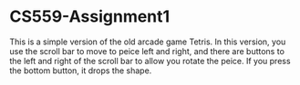 # CS559-Assignment1

This is a simple version of the old arcade game Tetris. In this version, you use the scroll bar to move to peice left and right, and there are buttons to the left and right of the scroll bar to allow you rotate the peice. If you press the bottom button, it drops the shape. 

